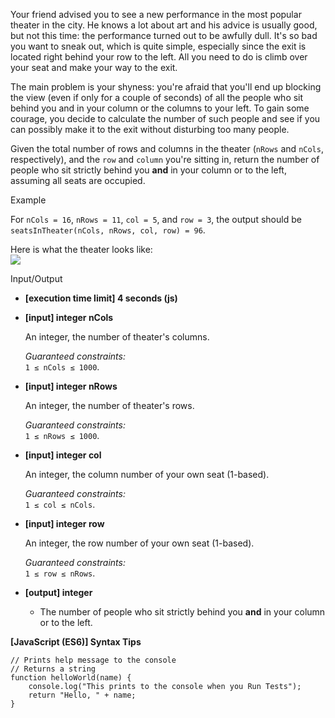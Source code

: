 Your friend advised you to see a new performance in the most popular theater in
the city. He knows a lot about art and his advice is usually good, but not this
time: the performance turned out to be awfully dull. It's so bad you want to
sneak out, which is quite simple, especially since the exit is located right
behind your row to the left. All you need to do is climb over your seat and make
your way to the exit.

The main problem is your shyness: you're afraid that you'll end up blocking the
view (even if only for a couple of seconds) of all the people who sit behind you
and in your column or the columns to your left. To gain some courage, you decide
to calculate the number of such people and see if you can possibly make it to
the exit without disturbing too many people.

Given the total number of rows and columns in the theater (`nRows` and `nCols`,
respectively), and the `row` and `column` you're sitting in, return the number
of people who sit strictly behind you **and** in your column or to the left,
assuming all seats are occupied.

Example

For `nCols = 16`, `nRows = 11`, `col = 5`, and `row = 3`, the output should be  
`seatsInTheater(nCols, nRows, col, row) = 96`.

Here is what the theater looks like:  
![](https://codesignal.s3.amazonaws.com/tasks/seatsInTheater/img/example.png?_tm=1580238803221)

Input/Output

- **\[execution time limit\] 4 seconds (js)**

- **\[input\] integer nCols**

  An integer, the number of theater's columns.

  _Guaranteed constraints:_  
  `1 ≤ nCols ≤ 1000`.

- **\[input\] integer nRows**

  An integer, the number of theater's rows.

  _Guaranteed constraints:_  
  `1 ≤ nRows ≤ 1000`.

- **\[input\] integer col**

  An integer, the column number of your own seat (1-based).

  _Guaranteed constraints:_  
  `1 ≤ col ≤ nCols`.

- **\[input\] integer row**

  An integer, the row number of your own seat (1-based).

  _Guaranteed constraints:_  
  `1 ≤ row ≤ nRows`.

- **\[output\] integer**

  - The number of people who sit strictly behind you **and** in your column or
    to the left.

**\[JavaScript (ES6)\] Syntax Tips**

    // Prints help message to the console
    // Returns a string
    function helloWorld(name) {
        console.log("This prints to the console when you Run Tests");
        return "Hello, " + name;
    }
